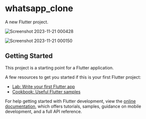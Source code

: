 # whatsapp_clone

A new Flutter project.

![Screenshot 2023-11-21 000428](https://github.com/Shaidur-Rahaman-Tanzid/WhatsApp_Clone/assets/124720310/2a7cd27b-c038-4223-84c2-5fccfb4af55f)


![Screenshot 2023-11-21 000150](https://github.com/Shaidur-Rahaman-Tanzid/WhatsApp_Clone/assets/124720310/f27f6490-cfcc-4552-aecd-4461ee0904ea)


## Getting Started

This project is a starting point for a Flutter application.

A few resources to get you started if this is your first Flutter project:

- [Lab: Write your first Flutter app](https://docs.flutter.dev/get-started/codelab)
- [Cookbook: Useful Flutter samples](https://docs.flutter.dev/cookbook)

For help getting started with Flutter development, view the
[online documentation](https://docs.flutter.dev/), which offers tutorials,
samples, guidance on mobile development, and a full API reference.
